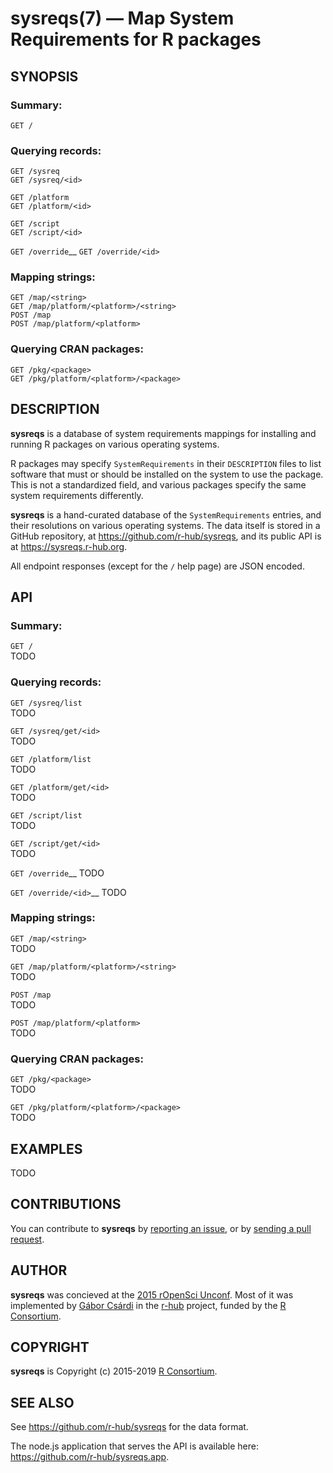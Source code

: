 
# sysreqs(7) &mdash; Map System Requirements for R packages

## SYNOPSIS

### Summary:

`GET /`

### Querying records:

`GET /sysreq`  
`GET /sysreq/<id>`

`GET /platform`  
`GET /platform/<id>`

`GET /script`  
`GET /script/<id>`

`GET /override`__
`GET /override/<id>`

### Mapping strings:

`GET /map/<string>`  
`GET /map/platform/<platform>/<string>`  
`POST /map`  
`POST /map/platform/<platform>`

### Querying CRAN packages:

`GET /pkg/<package>`  
`GET /pkg/platform/<platform>/<package>`

## DESCRIPTION

**sysreqs** is a database of system requirements mappings for
installing and running R packages on various operating systems.

R packages may specify `SystemRequirements` in their `DESCRIPTION`
files to list software that must or should be installed on the
system to use the package. This is not a standardized field,
and various packages specify the same system requirements differently.

**sysreqs** is a hand-curated database of the `SystemRequirements`
entries, and their resolutions on various operating systems. The
data itself is stored in a GitHub repository, at
https://github.com/r-hub/sysreqs, and its public API is at
https://sysreqs.r-hub.org.

All endpoint responses (except for the `/` help page) are JSON
encoded.

## API

### Summary:

`GET /`  
TODO

### Querying records:

`GET /sysreq/list`  
TODO

`GET /sysreq/get/<id>`  
TODO

`GET /platform/list`  
TODO

`GET /platform/get/<id>`  
TODO

`GET /script/list`  
TODO

`GET /script/get/<id>`  
TODO

`GET /override`__
TODO

`GET /override/<id>`__
TODO

### Mapping strings:

`GET /map/<string>`  
TODO

`GET /map/platform/<platform>/<string>`  
TODO

`POST /map`  
TODO

`POST /map/platform/<platform>`  
TODO

### Querying CRAN packages:

`GET /pkg/<package>`  
TODO

`GET /pkg/platform/<platform>/<package>`  
TODO

## EXAMPLES

TODO

## CONTRIBUTIONS

You can contribute to **sysreqs** by
[reporting an issue](https://github.com/r-hub/sysreqsdb/issues),
or by [sending a pull request](https://github.com/r-hub/sysreqsdb).

## AUTHOR

**sysreqs** was concieved at the
[2015 rOpenSci Unconf](http://unconf.ropensci.org/). Most of
it was implemented by [Gábor Csárdi](https://github.com/gaborcsardi)
in the [r-hub](https://r-hub.org) project, funded by the
[R Consortium](https://www.r-consortium.org/).

## COPYRIGHT

**sysreqs** is Copyright (c) 2015-2019
[R Consortium](https://www.r-consortium.org/).

## SEE ALSO

See https://github.com/r-hub/sysreqs for the data format.

The node.js application that serves the API is available here:
https://github.com/r-hub/sysreqs.app.
